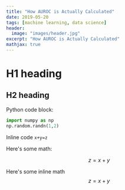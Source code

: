 ```yaml
---
title: "How AUROC is Actually Calculated"
date: 2019-05-20
tags: [machine learning, data science]
header:
  image: "images/header.jpg"
excerpt: "How AUROC is Actually Calculated"
mathjax: true
---
```


# H1 heading

## H2 heading

Python code block:
```python
import numpy as np
np.random.randn(1,2)
```

Inline code `x+y=z`

Here's some math:

$$z=x+y$$

Here's some inline math $$z=x+y$$

